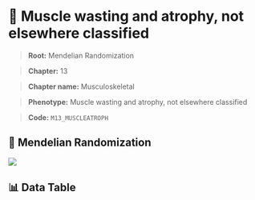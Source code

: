 # 🧪 Muscle wasting and atrophy, not elsewhere classified

> **Root:** Mendelian Randomization

> **Chapter:** 13  

> **Chapter name:** Musculoskeletal

> **Phenotype:** Muscle wasting and atrophy, not elsewhere classified  

> **Code:** `M13_MUSCLEATROPH`

## 🧬 Mendelian Randomization  

<img src="/MR/Figures/Forward/M13_MUSCLEATROPH.png"/>

## 📊 Data Table

<CsvTableMRF src="/public/MR/Data/Forward/M13_MUSCLEATROPH.csv"/>
